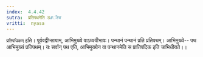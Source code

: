 ```yaml
---
index:  4.4.42
sutra:  प्रतिपथमेति ठ#ँश्च
vritti:  nyasa
---
```


`प्रतिपधिकम्` इति। पूर्ववद्वीप्सायाम्, आभिमुख्ये वाऽव्ययीभावः। पन्थानं पन्थानं प्रति प्रतिपथम्। आभिमुख्ये-- पथ आभिमुख्यं प्रतिपथम्। यः सर्वान् पथ एति, आभिमुख्येन वा पन्थानमेति स प्रातिपदिक इति चाभिधीयते।।

